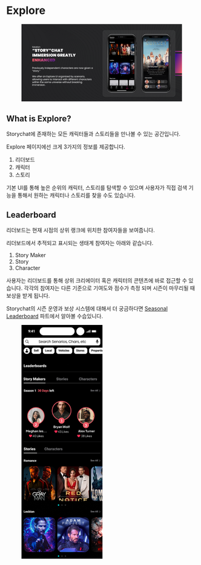 # Explore

<figure><img src="../.gitbook/assets/image (5).png" alt=""><figcaption></figcaption></figure>

## What is Explore?

Storychat에 존재하는 모든 캐릭터들과 스토리들을 만나볼 수 있는 공간입니다.

Explore 페이지에선 크게 3가지의 정보를 제공합니다.

1. 리더보드
2. 캐릭터
3. 스토리&#x20;

기본 UI를 통해 높은 순위의 캐릭터, 스토리를 탐색할 수 있으며 사용자가 직접 검색 기능을 통해서 원하는 캐릭터나 스토리를 찾을 수도 있습니다.



## Leaderboard

리더보드는 현재 시점의 상위 랭크에 위치한 참여자들을 보여줍니다.

리더보드에서 추적되고 표시되는 생태계 참여자는 아래와 같습니다.

1. Story Maker
2. Story
3. Character

사용자는 리더보드를 통해 상위 크리에이터 혹은 캐릭터의 콘텐츠에 바로 접근할 수 있습니다. 각각의 참여자는 다른 기준으로 기여도와 점수가 측정 되며 시즌이 마무리될 때 보상을 받게 됩니다.&#x20;

Storychat의 시즌 운영과 보상 시스템에 대해서 더 궁금하다면 [Seasonal Leaderboard](../ecosystem/rewards/seasonal-leaderboard.md) 파트에서 알아볼 수습있니다.

<figure><img src="../.gitbook/assets/image (6).png" alt="" width="214"><figcaption></figcaption></figure>

